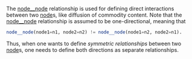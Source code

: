 The [node\_\_node](@ref) relationship is used for defining direct interactions between two [node](@ref)s,
like diffusion of commodity content.
Note that the [node\_\_node](@ref) relationship is assumed to be one-directional,
meaning that
```julia
node__node(node1=n1, node2=n2) != node__node(node1=n2, node2=n1).
```
Thus, when one wants to define *symmetric relationships* between two [node](@ref)s,
one needs to define both directions as separate relationships.
